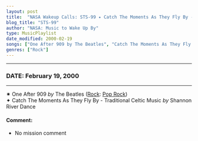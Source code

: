```yaml
---
layout: post
title:  "NASA Wakeup Calls: STS-99 ✦ Catch The Moments As They Fly By - Traditional Celtic Music by Shannon River Dance ✫ February 19, 2000"
blog_title: "STS-99"
author: "NASA: Music to Wake Up By"
type: MusicPlaylist
date_modified: 2000-02-19
songs: ["One After 909 by The Beatles", "Catch The Moments As They Fly By - Traditional Celtic Music by Shannon River Dance"]
genres: ["Rock"]
---
```


----
### DATE: February 19, 2000
----
✷ One After 909 *by* The Beatles ([Rock](https://www.discogs.com/genre/Rock): [Pop Rock](https://www.discogs.com/style/Pop%20Rock)) <a target="blank_" href="https://www.discogs.com/The-Beatles-The-Long-And-Winding-Road-For-You-Blue-Ive-Got-A-Feeling-One-After-909-/release/8269470">
    <i class="fas fa-compact-disc"
       title="Discogs entry for this song"
       alt="Discogs entry for this song"
       style="font-size: 1.1em;"></i></a>
      &nbsp;<br />
✦ Catch The Moments As They Fly By - Traditional Celtic Music *by* Shannon River Dance  

#### Comment:
* No mission comment



<br/>
<center>
	<a target="_blank"
	   href="https://twitter.com/intent/tweet?hashtags=Space,NASA,Playlist,NASAWakeupCalls,SpaceProgram&text=🚀 {{ page.author}}, {{ page.title }}. {{ site.url }}{{ page.url }}&via=nasawakeupcalls"><i class="fab fa-twitter" title="Tweet this page" alt="Tweet this page" style="font-size: 1.3em;"></i></a>
	&nbsp; 	<i class="fas fa-user-astronaut" style="font-size: 1.5em;"></i> &nbsp;
    <a id="custom_amazon_link"
       type="amzn" search="#"
       category="popular music">
    <i class="fab fa-amazon" style="font-size: 1.3em;"></i></a>
</center>

<!-- Randomly resolve an individual entry from a song array -->
<script src="/assets/javascript/seedrandom.min.js"></script>
<script>
  var wake_me_up = ["One After 909 by The Beatles", "Catch The Moments As They Fly By - Traditional Celtic Music by Shannon River Dance"];
  var prng = new Math.seedrandom();
  function randomSong() {
    song = wake_me_up[Math.floor(Math.random() * wake_me_up.length)];
    var amazon_link = document.getElementById("custom_amazon_link");
    amazon_link.setAttribute("search", song);
  }
  window.onload = randomSong();
</script>
